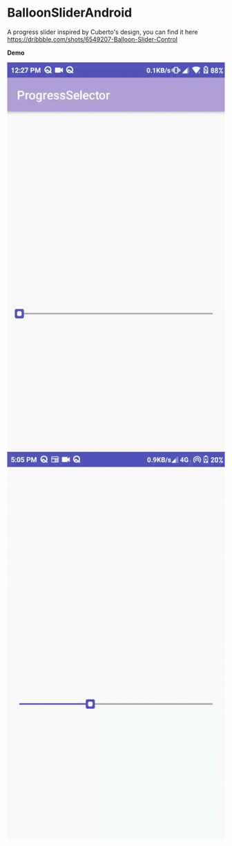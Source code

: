 # BalloonSliderAndroid

A progress slider inspired by Cuberto's design, you can find it here https://dribbble.com/shots/6549207-Balloon-Slider-Control

<b> Demo </b>

![](demo/with_rotation.gif)
![](demo/without_rotation.gif)
